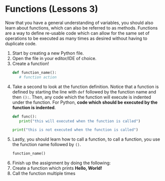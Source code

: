 # Functions (Lessons 3)

Now that you have a general understanding of variables, you should also learn about functions, which can also be referred to as methods. Functions are a way to define re-usable code which can allow for the same set of operations to be executed as many times as desired without having to duplicate code.

1. Start by creating a new Python file.
2. Open the file in your editor/IDE of choice.
3. Create a function!
   ```python
   def function_name():
      # function action
   ```
4. Take a second to look at the function definition. Notice that a function is defined by starting the line with `def` followed by the function name and then `():`.  Then, any code which the function will execute is indented under the function. For Python, **code which should be executed by the function is indented**.
   ```python
   def func():
      print("this will executed when the function is called")
   
   print("this is not executed when the function is called")
   ```
5. Lastly, you should learn how to call a function, to call a function, you use the function name followed by `()`.
   ```python
   function_name()
   ```
6. Finish up the assignment by doing the following:
  1. Create a function which prints **Hello, World!**
  2. Call the function multiple times